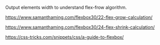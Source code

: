 Output elements width to understand flex-frow algorithm.

https://www.samanthaming.com/flexbox30/22-flex-grow-calculation/

https://www.samanthaming.com/flexbox30/24-flex-shrink-calculation/

https://css-tricks.com/snippets/css/a-guide-to-flexbox/
